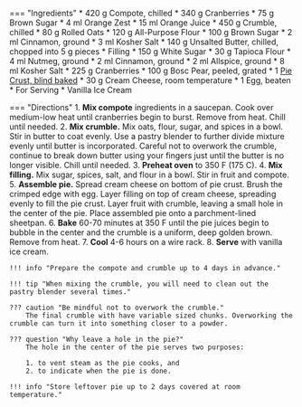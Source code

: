 === "Ingredients"
    * 420 g Compote, chilled
        * 340 g Cranberries
        * 75 g Brown Sugar
        * 4 ml Orange Zest
        * 15 ml Orange Juice
    * 450 g Crumble, chilled
        * 80 g Rolled Oats
        * 120 g All-Purpose Flour
        * 100 g Brown Sugar
        * 2 ml Cinnamon, ground
        * 3 ml Kosher Salt
        * 140 g Unsalted Butter, chilled, chopped into 5 g pieces
    * Filling
        * 150 g White Sugar
        * 30 g Tapioca Flour
        * 4 ml Nutmeg, ground
        * 2 ml Cinnamon, ground
        * 2 ml Allspice, ground
        * 8 ml Kosher Salt
        * 225 g Cranberries
        * 100 g Bosc Pear, peeled, grated
    * 1 [Pie Crust, blind baked](../../breads/crusts/pie-crust.md)
    * 30 g Cream Cheese, room temperature
    * 1 Egg, beaten
    * For Serving
        * Vanilla Ice Cream

=== "Directions"
    1. **Mix compote** ingredients in a saucepan. Cook over medium-low heat until cranberries begin to burst. Remove from heat. Chill until needed.
    2. **Mix crumble.** Mix oats, flour, sugar, and spices in a bowl. Stir in butter to coat evenly. Use a pastry blender to further divide mixture evenly until butter is incorporated. Careful not to overwork the crumble, continue to break down butter using your fingers just until the butter is no longer visible. Chill until needed.
    3. **Preheat oven** to 350 F (175 C).
    4. **Mix filling.** Mix sugar, spices, salt, and flour in a bowl. Stir in fruit and compote.
    5. **Assemble pie.** Spread cream cheese on bottom of pie crust. Brush the crimped edge with egg. Layer filling on top of cream cheese, spreading evenly to fill the pie crust. Layer fruit with crumble, leaving a small hole in the center of the pie. Place assembled pie onto a parchment-lined sheetpan.
    6. **Bake** 60-70 minutes at 350 F until the pie juices begin to bubble in the center and the crumble is a uniform, deep golden brown. Remove from heat.
    7. **Cool** 4-6 hours on a wire rack.
    8. **Serve** with vanilla ice cream.

    !!! info "Prepare the compote and crumble up to 4 days in advance."

    !!! tip "When mixing the crumble, you will need to clean out the pastry blender several times."

    ??? caution "Be mindful not to overwork the crumble."
        The final crumble with have variable sized chunks. Overworking the crumble can turn it into something closer to a powder.

    ??? question "Why leave a hole in the pie?"
        The hole in the center of the pie serves two purposes:

        1. to vent steam as the pie cooks, and
        2. to indicate when the pie is done.

    !!! info "Store leftover pie up to 2 days covered at room temperature."

[^1]: {{ cite.ludwinski_sister_pie }}
